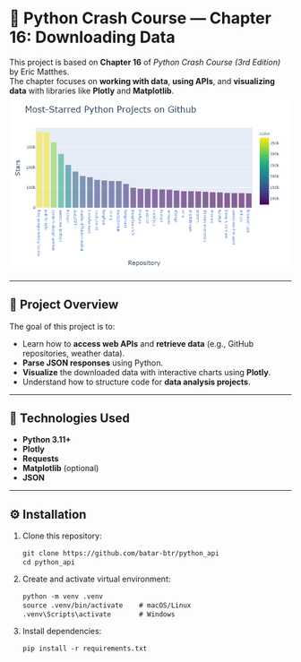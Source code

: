 # 🐍 Python Crash Course — Chapter 16: Downloading Data

This project is based on **Chapter 16** of _Python Crash Course (3rd Edition)_ by Eric Matthes.  
The chapter focuses on **working with data**, **using APIs**, and **visualizing data** with libraries like **Plotly** and **Matplotlib**.
![Most starred Python Projects on GitHub](images/bars.png)

---

## 📘 Project Overview

The goal of this project is to:

- Learn how to **access web APIs** and **retrieve data** (e.g., GitHub repositories, weather data).
- **Parse JSON responses** using Python.
- **Visualize** the downloaded data with interactive charts using **Plotly**.
- Understand how to structure code for **data analysis projects**.

---

## 🧰 Technologies Used

- **Python 3.11+**
- **Plotly**
- **Requests**
- **Matplotlib** (optional)
- **JSON**

---

## ⚙️ Installation

1. Clone this repository:
   ```
   git clone https://github.com/batar-btr/python_api
   cd python_api
   ```
2. Create and activate virtual environment:
   ```
   python -m venv .venv
   source .venv/bin/activate    # macOS/Linux
   .venv\Scripts\activate       # Windows
   ```
3. Install dependencies:
   ```
   pip install -r requirements.txt
   ```
